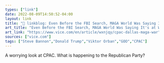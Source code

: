 ```yaml
---
types: ["link"]
date: 2022-08-09T14:50:52-04:00
layout: link
title: "🔗 linkblog: Even Before the FBI Search, MAGA World Was Saying It's at War'"
art_title: "Even Before the FBI Search, MAGA World Was Saying It's at War"
art_link: "https://www.vice.com/en/article/wxnjqy/cpac-dallas-maga-war"
sources: ["vice.com"]
tags: ["Steve Bannon","Donald Trump","Viktor Orban","GOO","CPAC"]
---
```

A worrying look at CPAC. What is happening to the Republican Party?
 
